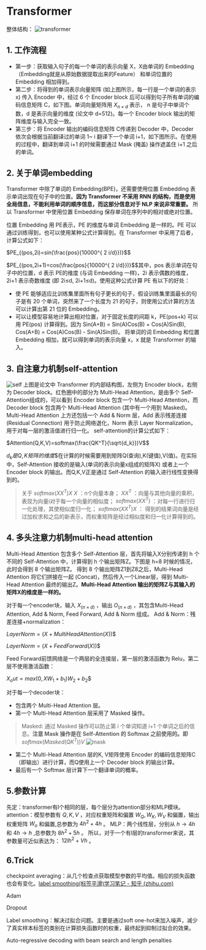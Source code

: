 # Transformer

整体结构：
![transformer](https://pic4.zhimg.com/80/v2-4544255f3f24b7af1e520684ae38403f_720w.webp)

## 1. 工作流程

* 第一步：获取输入句子的每一个单词的表示向量 X，X由单词的 Embedding（Embedding就是从原始数据提取出来的Feature） 和单词位置的 Embedding 相加得到。
* 第二步：将得到的单词表示向量矩阵 (如上图所示，每一行是一个单词的表示 x) 传入 Encoder 中，经过 6 个 Encoder block 后可以得到句子所有单词的编码信息矩阵 C，如下图。单词向量矩阵用 $X_{n×d}$ 表示， n 是句子中单词个数，d 是表示向量的维度 (论文中 d=512)。每一个 Encoder block 输出的矩阵维度与输入完全一致。
* 第三步：将 Encoder 输出的编码信息矩阵 C传递到 Decoder 中，Decoder 依次会根据当前翻译过的单词 1~ i 翻译下一个单词 i+1，如下图所示。在使用的过程中，翻译到单词 i+1 的时候需要通过 Mask (掩盖) 操作遮盖住 i+1 之后的单词。

## 2. 关于单词embedding

Transformer 中除了单词的 Embedding(BPE)，还需要使用位置 Embedding 表示单词出现在句子中的位置。**因为 Transformer 不采用 RNN 的结构，而是使用全局信息，不能利用单词的顺序信息，而这部分信息对于 NLP 来说非常重要。** 所以 Transformer 中使用位置 Embedding 保存单词在序列中的相对或绝对位置。

位置 Embedding 用 PE表示，PE 的维度与单词 Embedding 是一样的。PE 可以通过训练得到，也可以使用某种公式计算得到。在 Transformer 中采用了后者，计算公式如下：

$PE_{(pos,2i)=sin(\frac{pos}{10000^{ 2 i/d}})}$$

$PE_{(pos,2i+1)=cos(\frac{pos}{10000^{ 2 i/d}})}$$其中，pos 表示单词在句子中的位置，d 表示 PE的维度 (与词 Embedding 一样)，2i 表示偶数的维度，2i+1 表示奇数维度 (即 2i≤d, 2i+1≤d)。使用这种公式计算 PE 有以下的好处：

* 使 PE 能够适应比训练集里面所有句子更长的句子，假设训练集里面最长的句子是有 20 个单词，突然来了一个长度为 21 的句子，则使用公式计算的方法可以计算出第 21 位的 Embedding。
* 可以让模型容易地计算出相对位置，对于固定长度的间距 k，PE(pos+k) 可以用 PE(pos) 计算得到。因为 Sin(A+B) = Sin(A)Cos(B) + Cos(A)Sin(B), Cos(A+B) = Cos(A)Cos(B) - Sin(A)Sin(B)。
  将单词的词 Embedding 和位置 Embedding 相加，就可以得到单词的表示向量 x，x 就是 Transformer 的输入。

## 3. 自注意力机制self-attention

![self](https://pic4.zhimg.com/80/v2-f6380627207ff4d1e72addfafeaff0bb_720w.webp)
上图是论文中 Transformer 的内部结构图，左侧为 Encoder block，右侧为 Decoder block。红色圈中的部分为 Multi-Head Attention，是由多个 Self-Attention组成的，可以看到 Encoder block 包含一个 Multi-Head Attention，而 Decoder block 包含两个 Multi-Head Attention (其中有一个用到 Masked)。Multi-Head Attention 上方还包括一个 Add & Norm 层，Add 表示残差连接 (Residual Connection) 用于防止网络退化，Norm 表示 Layer Normalization，用于对每一层的激活值进行归一化。
self-attention的计算公式如下：

$Attention(Q,K,V)=softmax(\frac{QK^T}{\sqrt{d_k}})V$$

$d_k是Q,K矩阵的维度$$在计算的时候需要用到矩阵Q(查询),K(键值),V(值)。在实际中，Self-Attention 接收的是输入(单词的表示向量x组成的矩阵X) 或者上一个 Encoder block 的输出。而Q,K,V正是通过 Self-Attention 的输入进行线性变换得到的。

> 关于 $softmax(XX^T)X$
> $X$ ：n个向量本身；
> $XX^T$ ：向量与其他向量的乘积，表现为向量i对于每一个向量的相似度；
> $softmax(XX^T)$ ：对每一行进行归一化处理，其使相似度归一化；
> $softmax(XX^T)X$ ： 得到的结果词向量是经过加权求和之后的新表示，而权重矩阵是经过相似度和归一化计算得到的。

## 4. 多头注意力机制multi-head attention

Multi-Head Attention 包含多个 Self-Attention 层，首先将输入X分别传递到 h 个不同的 Self-Attention 中，计算得到 h 个输出矩阵Z。下图是 h=8 时候的情况，此时会得到 8 个输出矩阵Z。
得到 8 个输出矩阵Z1到Z8之后，Multi-Head Attention 将它们拼接在一起 (Concat)，然后传入一个Linear层，得到 Multi-Head Attention 最终的输出Z。**Multi-Head Attention 输出的矩阵Z与其输入的矩阵X的维度是一样的。**

对于每一个encoder块，输入 $X_(n×d)$ ，输出 $O_(n×d)$ ，其包含Multi-Head Attention, Add & Norm, Feed Forward, Add & Norm 组成。
Add & Norm：残差连接+normalization：

$LayerNorm=(X+MultiHeadAttention(X))$$

$LayerNorm=(X+FeedForward(X))$$

Feed Forward前馈网络是一个两层的全连接层，第一层的激活函数为 Relu，第二层不使用激活函数：

$X_out=max(0,XW_1+b_1)W_2+b_2$$

对于每一个decoder块：

* 包含两个 Multi-Head Attention 层。
* 第一个 Multi-Head Attention 层采用了 Masked 操作。

> Masked:
> 通过 Masked 操作可以防止第 i 个单词知道 i+1 个单词之后的信息。**注意 Mask 操作是在 Self-Attention 的 Softmax 之前使用的。即** $softmax(Masked(QK^T))V$
> ![mask](https://pic2.zhimg.com/80/v2-35d1c8eae955f6f4b6b3605f7ef00ee1_720w.webp)

* 第二个 Multi-Head Attention 层的K, V矩阵使用 Encoder 的编码信息矩阵C（即输出）进行计算，而Q使用上一个 Decoder block 的输出计算。
* 最后有一个 Softmax 层计算下一个翻译单词的概率。

## 5.参数计算

先定：transformer有l个相同的层，每个层分为attention部分和MLP模块。
attention：模型参数有 $Q,K,V$ ，对应权重矩阵和偏置 $W_Q,W_K,W_V$ 和偏置，输出权重矩阵 $W_o$ 和偏置,总参数为 $4h^2+4h$ 。
MLP：两个线性层，分别从 $h\rightarrow4h$ 和 $4h\rightarrow h$ ,总参数为 $8h^2+5h$ 。
所以，对于一个有l层的transformer来说，其参数量可近似表达为： $12lh^2+Vh$ 。

## 6.Trick

checkpoint averaging：从几个检查点获取模型参数的平均值。相应的损失函数也会有变化。[label smoothing(标签平滑)学习笔记 - 知乎 (zhihu.com)](https://zhuanlan.zhihu.com/p/116466239)

Adam

Dropout

Label smoothing：解决过拟合问题。主要是通过soft one-hot来加入噪声，减少了真实样本标签的类别在计算损失函数时的权重，最终起到抑制过拟合的效果。

Auto-regressive decoding with beam search and length penalties
